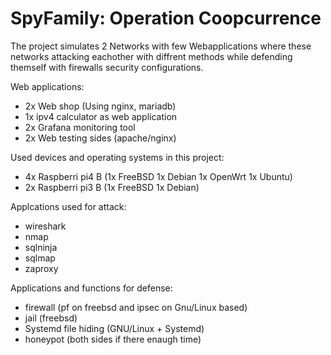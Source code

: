 # SpyFamily: Operation Coopcurrence

The project simulates 2 Networks with few Webapplications where these networks attacking eachother with diffrent methods while defending themself with firewalls security configurations. 


Web applications:

- 2x Web shop (Using nginx, mariadb)
- 1x ipv4 calculator as web application 
- 2x Grafana monitoring tool 
- 2x Web testing sides (apache/nginx)

Used devices and operating systems in this project:

- 4x Raspberri pi4 B (1x FreeBSD 1x Debian 1x OpenWrt 1x Ubuntu)
- 2x Raspberri pi3 B (1x FreeBSD 1x Debian)

Applcations used for attack:
- wireshark
- nmap
- sqlninja
- sqlmap
- zaproxy

Applications and functions for defense:
- firewall (pf on freebsd and ipsec on Gnu/Linux based)
- jail (freebsd)
- Systemd file hiding (GNU/Linux + Systemd)
- honeypot (both sides if there enaugh time)





